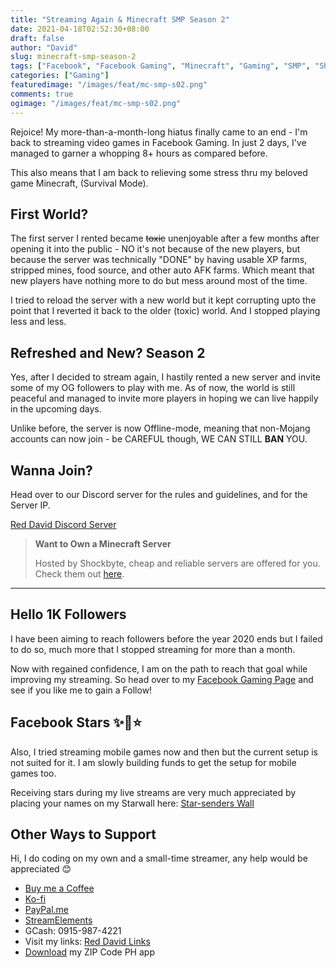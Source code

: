 ```yaml
---
title: "Streaming Again & Minecraft SMP Season 2"
date: 2021-04-18T02:52:30+08:00
draft: false
author: "David"
slug: minecraft-smp-season-2
tags: ["Facebook", "Facebook Gaming", "Minecraft", "Gaming", "SMP", "Shockbyte"]
categories: ["Gaming"]
featuredimage: "/images/feat/mc-smp-s02.png"
comments: true
ogimage: "/images/feat/mc-smp-s02.png"
---
```


Rejoice! My more-than-a-month-long hiatus finally came to an end - I'm back to streaming video games in Facebook Gaming. In just 2 days, I've managed to garner a whopping 8+ hours as compared before.

This also means that I am back to relieving some stress thru my beloved game Minecraft, (Survival Mode).

## First World?

The first server I rented became <del>toxic</del> unenjoyable after a few months after opening it into the public - NO it's not because of the new players, but because the server was technically "DONE" by having usable XP farms, stripped mines, food source, and other auto AFK farms. Which meant that new players have nothing more to do but mess around most of the time.

I tried to reload the server with a new world but it kept corrupting upto the point that I reverted it back to the older (toxic) world. And I stopped playing less and less.

## Refreshed and New? Season 2

Yes, after I decided to stream again, I hastily rented a new server and invite some of my OG followers to play with me. As of now, the world is still peaceful and managed to invite more players in hoping we can live happily in the upcoming days.

Unlike before, the server is now Offline-mode, meaning that non-Mojang accounts can now join - be CAREFUL though, WE CAN STILL **BAN** YOU.

## Wanna Join?

Head over to our Discord server for the rules and guidelines, and for the Server IP.

[Red David Discord Server](https://discord.gg/rKnJb4J)

> **Want to Own a Minecraft Server**
>
> Hosted by Shockbyte, cheap and reliable servers are offered for you. Check them out [here](https://bit.ly/ShockByteMC).

<hr>

## Hello 1K Followers

I have been aiming to reach followers before the year 2020 ends but I failed to do so, much more that I stopped streaming for more than a month.

Now with regained confidence, I am on the path to reach that goal while improving my streaming. So head over to my [Facebook Gaming Page](https://fb.gg/RedDavidGG) and see if you like me to gain a Follow!

## Facebook Stars ✨🌟⭐

Also, I tried streaming mobile games now and then but the current setup is not suited for it. I am slowly building funds to get the setup for mobile games too.

Receiving stars during my live streams are very much appreciated by placing your names on my Starwall here: [Star-senders Wall](https://reddavid.me/starwall)

## Other Ways to Support

Hi, I do coding on my own and a small-time streamer, any help would be appreciated 😊

- [Buy me a Coffee](https://buymeacoffee.com/reddavid)
- [Ko-fi](https://ko-fi.com/reddavid)
- [PayPal.me](https://paypal.me/reddvid/)
- [StreamElements](https://streamelements.com/reddavidgaming/tip)
- GCash: 0915-987-4221
- Visit my links: [Red David Links](https://reddavid.me/links)
- [Download](https://reddavid.me/zipcodeph-app/) my ZIP Code PH app
